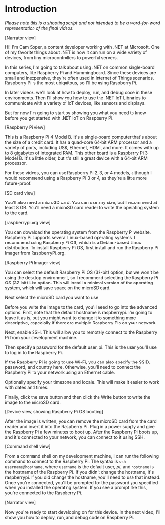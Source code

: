 # Introduction

*Please note this is a shooting script and not intended to be a word-for-word representation of the final videos.*

[Narrator view]

Hi! I'm Cam Soper, a content developer working with .NET at Microsoft. One of my favorite things about .NET is how it can run on a wide variety of devices, from tiny microcontrollers to powerful servers.

In this series, I'm going to talk about using .NET on common single-board computers, like Raspberry Pi and Hummingboard. Since these devices are small and inexpensive, they're often used in Internet of Things scenarios. Raspberry Pi is the most ubiquitous, so I'll be using Raspberry Pi.

In later videos. we'll look at how to deploy, run, and debug code in these environments. Then I'll show you how to use the .NET IoT Libraries to communicate with a variety of IoT devices, like sensors and displays.

But for now I'm going to start by showing you what you need to know before you get started with .NET IoT on Raspberry Pi.

[Raspberry Pi view]

This is a Raspberry Pi 4 Model B. It's a single-board computer that's about the size of a credit card. It has a quad-core 64-bit ARM processor and a variety of ports, including USB, Ethernet, HDMI, and more. It comes with up to 8 gigabytes of integrated RAM. This other board is a Raspberry Pi 3 Model B. It's a little older, but it's still a great device with a 64-bit ARM processor.

For these videos, you can use Raspberry Pi 2, 3, or 4 models, although I would recommend using a Raspberry Pi 3 or 4, as they're a little more future-proof.

[SD card view]

You'll also need a microSD card. You can use any size, but I recommend at least 8 GB. You'll need a microSD card reader to write the operating system to the card.

[raspberrypi.org view]

You can download the operating system from the Raspberry Pi website. Raspberry Pi supports several Linux-based operating systems. I recommend using Raspberry Pi OS, which is a Debian-based Linux distribution. To install Raspberry Pi OS, first install and run the Raspberry Pi Imager from RaspberryPi.org.

[Raspberry Pi Imager view]

You can select the default Raspberry Pi OS (32-bit) option, but we won't be using the desktop environment, so I recommend selecting the Raspberry Pi OS (32-bit) Lite option. This will install a minimal version of the operating system, which will save space on the microSD card.

Next select the microSD card you want to use.

Before you write the image to the card, you'll need to go into the advanced options. First, note that the default hostname is raspberrypi. I'm going to leave it as is, but you might want to change it to something more descriptive, especially if there are multiple Raspberry Pis on your network.

Next, enable SSH. This will allow you to remotely connect to the Raspberry Pi from your development machine.

Then specify a password for the default user, pi. This is the user you'll use to log in to the Raspberry Pi.

If the Raspberry Pi is going to use Wi-Fi, you can also specify the SSID, password, and country here. Otherwise, you'll need to connect the Raspberry Pi to your network using an Ethernet cable.

Optionally specify your timezone and locale. This will make it easier to work with dates and times.

Finally, click the save button and then click the Write button to write the image to the microSD card.

[Device view, showing Raspberry Pi OS booting]

After the image is written, you can remove the microSD card from the card reader and insert it into the Raspberry Pi. Plug in a power supply and give the Raspberry Pi a few minutes to boot up. After the Raspberry Pi boots up, and it's connected to your network, you can connect to it using SSH.

[Command shell view]

From a command shell on my development machine, I can run the following command to connect to the Raspberry Pi. The syntax is `ssh username@hostname`, where `username` is the default user, *pi*, and `hostname` is the hostname of the Raspberry Pi. If you didn't change the hostname, it's raspberrypi. If you did change the hostname, you'll need to use that instead. Once you're connected, you'll be prompted for the password you specified when you installed the operating system. If you see a prompt like this, you're connected to the Raspberry Pi.

[Narrator view]

Now you're ready to start developing on for this device. In the next video, I'll show you how to deploy, run, and debug code on Raspberry Pi.
